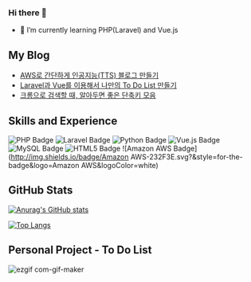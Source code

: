 ### Hi there 👋

- 🌱 I’m currently learning PHP(Laravel) and Vue.js

## My Blog

- <a href="https://bill1224.tistory.com/296">AWS로 간단하게 인공지능(TTS) 블로그 만들기</a>
- <a href="https://bill1224.tistory.com/312">Laravel과 Vue를 이용해서 나만의 To Do List 만들기</a>
- <a href="https://bill1224.tistory.com/267">크롬으로 검색할 때, 알아두면 좋은 단축키 모음</a>
  
  
<!-- ## Skills and Experience
<img src="https://github.com/jongin1004/jongin1004/blob/main/media/Vue.png" width="32" />
<img src="https://github.com/jongin1004/jongin1004/blob/main/media/PHP.png" width="32" />
<img src="https://github.com/jongin1004/jongin1004/blob/main/media/Laravel.png" width="32" />
<img src="https://github.com/jongin1004/jongin1004/blob/main/media/AWS.png" width="32" />
<img src="https://github.com/jongin1004/jongin1004/blob/main/media/Python.png" width="32" /> -->
## Skills and Experience

![PHP Badge](http://img.shields.io/badge/PHP-777BB4.svg?&style=for-the-badge&logo=PHP&logoColor=white)
![Laravel Badge](http://img.shields.io/badge/Laravel-FF2D20.svg?&style=for-the-badge&logo=Laravel&logoColor=white)
![Python Badge](http://img.shields.io/badge/Python-3776AB.svg?&style=for-the-badge&logo=Python&logoColor=white)
![Vue.js Badge](http://img.shields.io/badge/Vue.js-4FC08D.svg?&style=for-the-badge&logo=Vue.js&logoColor=white)
![MySQL Badge](http://img.shields.io/badge/MySQL-4479A1.svg?&style=for-the-badge&logo=MySQL&logoColor=white)
![HTML5 Badge](http://img.shields.io/badge/HTML5-E34F26.svg?&style=for-the-badge&logo=HTML5&logoColor=white)
![Amazon AWS Badge](http://img.shields.io/badge/Amazon AWS-232F3E.svg?&style=for-the-badge&logo=Amazon AWS&logoColor=white)


## GitHub Stats

[![Anurag's GitHub stats](https://github-readme-stats.vercel.app/api?username=jongin1004&show_icons=true&theme=tokyonight&include_all_commits=true&count_private=true)](https://github.com/anuraghazra/github-readme-stats)

[![Top Langs](https://github-readme-stats.vercel.app/api/top-langs/?username=jongin1004&layout=compact&theme=tokyonight)](https://github.com/anuraghazra/github-readme-stats)



## Personal Project - To Do List 

![ezgif com-gif-maker](https://user-images.githubusercontent.com/65009016/131626790-f08ab2c7-1124-471e-8f73-555417896646.gif)


